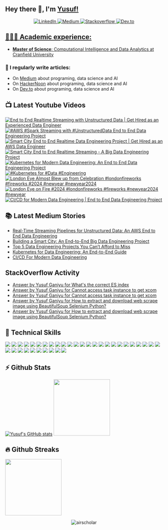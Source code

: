 ## Hey there 👋, I'm [Yusuf!](https://github.com/airscholar/)

<center>
<a href="https://www.linkedin.com/in/yusuf-ganiyu-b90140107/?locale=en_US" target="_blank">
    <img src="https://img.shields.io/badge/linkedin-%230077B5.svg?&style=for-the-badge&logo=linkedin&logoColor=white&color=071A2C" alt="LinkedIn"/>
  </a>
 <a href="https://medium.com/@yusuf.ganiyu" target="_blank">
    <img src="https://img.shields.io/badge/medium-%2312100E.svg?&style=for-the-badge&logo=medium&logoColor=white&color=071A2C" alt="Medium"/>
  </a>
  <a href="https://stackoverflow.com/users/6070546/yusuf-ganiyu" target="_blank">
    <img src="https://img.shields.io/badge/stackoverflow-%2312100E.svg?&style=for-the-badge&logo=stackoverflow&logoColor=white&color=071A2C" alt="Stackoverflow"/>
  </a>
  <a href="https://dev.to/airscholar" target="_blank">
    <img src="https://img.shields.io/badge/dev.to-%2312100E.svg?&style=for-the-badge&logo=dev.to&logoColor=white&color=071A2C" alt="Dev.to"/>
</center>

## 👨🏻‍🎓 Academic experience:
  - **Master of Science**: Computational Intelligence and Data Analytics at [Cranfield University](https://www.cranfield.ac.uk/courses/taught/computational-intelligence-for-data-analytics)

### 📝 I regularly write articles:
  - On [Medium](https://medium.com/@yusuf.ganiyu) about programing, data science and AI
  - On [HackerNoon](https://hackernoon.com/u/airscholar) about programing, data science and AI
  - On [Dev.to](https://dev.to/airscholar) about programing, data science and AI

## 📺 Latest Youtube Videos
<!-- BEGIN YOUTUBE-CARDS -->
[![End to End Realtime Streaming with Unstructured Data | Get Hired as an Experienced Data Engineer](https://ytcards.demolab.com/?id=M6BWTnMH77M&title=End+to+End+Realtime+Streaming+with+Unstructured+Data+%7C+Get+Hired+as+an+Experienced+Data+Engineer&lang=en&timestamp=1709471932&background_color=%230d1117&title_color=%23ffffff&stats_color=%23dedede&max_title_lines=1&width=250&border_radius=5 "End to End Realtime Streaming with Unstructured Data | Get Hired as an Experienced Data Engineer")](https://www.youtube.com/watch?v=M6BWTnMH77M)
[![#AWS #Spark Streaming with #UnstructuredData End to End Data Engineering Project](https://ytcards.demolab.com/?id=qL38xhoMH6U&title=%23AWS+%23Spark+Streaming+with+%23UnstructuredData+End+to+End+Data+Engineering+Project&lang=en&timestamp=1709396551&background_color=%230d1117&title_color=%23ffffff&stats_color=%23dedede&max_title_lines=1&width=250&border_radius=5 "#AWS #Spark Streaming with #UnstructuredData End to End Data Engineering Project")](https://www.youtube.com/watch?v=qL38xhoMH6U)
[![Smart City End to End Realtime Data Engineering Project | Get Hired as an AWS Data Engineer](https://ytcards.demolab.com/?id=Vv_fvwF41_0&title=Smart+City+End+to+End+Realtime+Data+Engineering+Project+%7C+Get+Hired+as+an+AWS+Data+Engineer&lang=en&timestamp=1708277132&background_color=%230d1117&title_color=%23ffffff&stats_color=%23dedede&max_title_lines=1&width=250&border_radius=5 "Smart City End to End Realtime Data Engineering Project | Get Hired as an AWS Data Engineer")](https://www.youtube.com/watch?v=Vv_fvwF41_0)
[![Smart City End to End Realtime Streaming - A Big Data Engineering Project](https://ytcards.demolab.com/?id=5wUy1Hp33dw&title=Smart+City+End+to+End+Realtime+Streaming+-+A+Big+Data+Engineering+Project&lang=en&timestamp=1708207851&background_color=%230d1117&title_color=%23ffffff&stats_color=%23dedede&max_title_lines=1&width=250&border_radius=5 "Smart City End to End Realtime Streaming - A Big Data Engineering Project")](https://www.youtube.com/watch?v=5wUy1Hp33dw)
[![Kubernetes for Modern Data Engineering: An End to End Data Engineering Project](https://ytcards.demolab.com/?id=ISftrpAImHA&title=Kubernetes+for+Modern+Data+Engineering%3A+An+End+to+End+Data+Engineering+Project&lang=en&timestamp=1706257992&background_color=%230d1117&title_color=%23ffffff&stats_color=%23dedede&max_title_lines=1&width=250&border_radius=5 "Kubernetes for Modern Data Engineering: An End to End Data Engineering Project")](https://www.youtube.com/watch?v=ISftrpAImHA)
[![#Kubernetes for #Data #Engineering](https://ytcards.demolab.com/?id=Ww0A0KaNBrk&title=%23Kubernetes+for+%23Data+%23Engineering&lang=en&timestamp=1706097826&background_color=%230d1117&title_color=%23ffffff&stats_color=%23dedede&max_title_lines=1&width=250&border_radius=5 "#Kubernetes for #Data #Engineering")](https://www.youtube.com/watch?v=Ww0A0KaNBrk)
[![London Eye Almost Blew up from Celebration #londonfireworks #fireworks #2024 #newyear #newyear2024](https://ytcards.demolab.com/?id=aJY48ibJzkE&title=London+Eye+Almost+Blew+up+from+Celebration+%23londonfireworks+%23fireworks+%232024+%23newyear+%23newyear2024&lang=en&timestamp=1704072698&background_color=%230d1117&title_color=%23ffffff&stats_color=%23dedede&max_title_lines=1&width=250&border_radius=5 "London Eye Almost Blew up from Celebration #londonfireworks #fireworks #2024 #newyear #newyear2024")](https://www.youtube.com/watch?v=aJY48ibJzkE)
[![London Eye on Fire #2024 #londonfireworks #fireworks #newyear2024 #newyear](https://ytcards.demolab.com/?id=8JS17s2s1Ec&title=London+Eye+on+Fire+%232024+%23londonfireworks+%23fireworks+%23newyear2024+%23newyear&lang=en&timestamp=1704069957&background_color=%230d1117&title_color=%23ffffff&stats_color=%23dedede&max_title_lines=1&width=250&border_radius=5 "London Eye on Fire #2024 #londonfireworks #fireworks #newyear2024 #newyear")](https://www.youtube.com/watch?v=8JS17s2s1Ec)
[![CI/CD for Modern Data Engineering | End to End Data Engineering Project](https://ytcards.demolab.com/?id=bCwLJUAqmC0&title=CI%2FCD+for+Modern+Data+Engineering+%7C+End+to+End+Data+Engineering+Project&lang=en&timestamp=1703666283&background_color=%230d1117&title_color=%23ffffff&stats_color=%23dedede&max_title_lines=1&width=250&border_radius=5 "CI/CD for Modern Data Engineering | End to End Data Engineering Project")](https://www.youtube.com/watch?v=bCwLJUAqmC0)
<!-- END YOUTUBE-CARDS -->

## 📚 Latest Medium Stories
<!-- MEDIUM-STORY-LIST:START -->
- [Real-Time Streaming Pipelines for Unstructured Data: An AWS End to End Data Engineering](https://medium.com/@yusuf.ganiyu/real-time-streaming-pipelines-for-unstructured-data-an-aws-end-to-end-data-engineering-5ad3a0b77b05?source=rss-e88756b73479------2)
- [Building a Smart City: An End-to-End Big Data Engineering Project](https://blog.stackademic.com/building-a-smart-city-an-end-to-end-big-data-engineering-project-7a3d9a6ab104?source=rss-e88756b73479------2)
- [Top 5 Data Engineering Projects You Can’t Afford to Miss](https://blog.stackademic.com/top-5-data-engineering-projects-you-cant-afford-to-miss-8764a6de6e99?source=rss-e88756b73479------2)
- [Kubernetes for Data Engineering: An End-to-End Guide](https://blog.stackademic.com/kubernetes-for-data-engineering-an-end-to-end-guide-26c741a8c013?source=rss-e88756b73479------2)
- [CI/CD For Modern Data Engineering](https://blog.stackademic.com/ci-cd-for-modern-data-engineering-b64d9e76393a?source=rss-e88756b73479------2)
<!-- MEDIUM-STORY-LIST:END -->

## StackOverflow Activity
<!-- STACKOVERFLOW:START -->
- [Answer by Yusuf Ganiyu for What&#39;s the correct ES index](https://stackoverflow.com/questions/77381493/whats-the-correct-es-index/77382484#77382484)
- [Answer by Yusuf Ganiyu for Cannot access task instance to get xcom](https://stackoverflow.com/questions/77302772/cannot-access-task-instance-to-get-xcom/77307266#77307266)
- [Answer by Yusuf Ganiyu for Cannot access task instance to get xcom](https://stackoverflow.com/questions/77302772/cannot-access-task-instance-to-get-xcom/77303461#77303461)
- [Answer by Yusuf Ganiyu for How to extract and download web scrape image using BeautifulSoup Selenium Python?](https://stackoverflow.com/questions/77297420/how-to-extract-and-download-web-scrape-image-using-beautifulsoup-selenium-python/77297483#77297483)
- [Answer by Yusuf Ganiyu for How to extract and download web scrape image using BeautifulSoup Selenium Python?](https://stackoverflow.com/questions/77297420/how-to-extract-and-download-web-scrape-image-using-beautifulsoup-selenium-python/77297430#77297430)
<!-- STACKOVERFLOW:END -->

## 💼 Technical Skills

![](https://img.shields.io/badge/Python-3776AB?style=flat&logo=python&logoColor=white)
![](https://img.shields.io/badge/PostgreSQL-336791?style=flat&logo=postgresql&logoColor=white)
![](https://img.shields.io/badge/MySQL-4479A1?style=flat&logo=mysql&logoColor=white)
![](https://img.shields.io/badge/Kafka-231F20?style=flat&logo=apache-kafka&logoColor=white)
![](https://img.shields.io/badge/MongoDB-47A248?style=flat&logo=mongodb&logoColor=white)
![](https://img.shields.io/badge/Cassandra-1287B1?style=flat&logo=apache-cassandra&logoColor=white)
![](https://img.shields.io/badge/AWS-232F3E?style=flat&logo=amazon-aws&logoColor=white)
![](https://img.shields.io/badge/Google_Cloud-4285F4?style=flat&logo=google-cloud&logoColor=white)
![](https://img.shields.io/badge/Docker-2496ED?style=flat&logo=docker&logoColor=white)
![](https://img.shields.io/badge/Git-F05032?style=flat&logo=git&logoColor=white)
![](https://img.shields.io/badge/dbt-FF6F61?style=flat&logo=dbt&logoColor=white)
![](https://img.shields.io/badge/Spark-E25A1C?style=flat&logo=apache-spark&logoColor=white)
![](https://img.shields.io/badge/Databricks-FF3621?style=flat&logo=databricks&logoColor=white)
![](https://img.shields.io/badge/Snowflake-29B5E8?style=flat&logo=snowflake&logoColor=white)
![](https://img.shields.io/badge/JavaScript-F7DF1E?style=flat&logo=javascript&logoColor=black)
![](https://img.shields.io/badge/FastAPI-009688?style=flat&logo=fastapi&logoColor=white)
![](https://img.shields.io/badge/GraphQL-E434AA?style=flat&logo=graphql&logoColor=white)
![](https://img.shields.io/badge/Node.js-339933?style=flat&logo=node.js&logoColor=white)
![](https://img.shields.io/badge/Terraform-7B42BC?style=flat&logo=terraform&logoColor=white)
![](https://img.shields.io/badge/Ansible-EE0000?style=flat&logo=ansible&logoColor=white)
![](https://img.shields.io/badge/NiFi-017081?style=flat&logo=apache-nifi&logoColor=white)
![](https://img.shields.io/badge/Hadoop-DAA520?style=flat&logo=hadoop&logoColor=white)
![](https://img.shields.io/badge/Grafana-F46800?style=flat&logo=grafana&logoColor=white)
![](https://img.shields.io/badge/Prometheus-E6522C?style=flat&logo=prometheus&logoColor=white)
![](https://img.shields.io/badge/Elasticsearch-005571?style=flat&logo=elasticsearch&logoColor=white)
![](https://img.shields.io/badge/Logstash-005571?style=flat&logo=logstash&logoColor=white)
![](https://img.shields.io/badge/Kibana-005571?style=flat&logo=kibana&logoColor=white)
![](https://img.shields.io/badge/Machine_Learning-FF6F61?style=flat&logoColor=white)
![](https://img.shields.io/badge/SQL_Server-CC2927?style=flat&logo=microsoft-sql-server&logoColor=white)
![](https://img.shields.io/badge/Oracle_DB-F80000?style=flat&logo=oracle&logoColor=white)
![](https://img.shields.io/badge/Airflow-017CEE?style=flat&logo=apache-airflow&logoColor=white)
![](https://img.shields.io/badge/Kubernetes-326CE5?style=flat&logo=kubernetes&logoColor=white)
![](https://img.shields.io/badge/Power_BI-F2C811?style=flat&logo=microsoft-power-bi&logoColor=white)
![](https://img.shields.io/badge/Tableau-E97627?style=flat&logo=tableau&logoColor=white)
![](https://img.shields.io/badge/Looker-000000?style=flat&logo=looker&logoColor=white)
## ⚡ Github Stats
[![Yusuf's GitHub stats](https://github-readme-stats.vercel.app/api?username=airscholar)](https://github.com/airscholar/github-readme-stats)
<img height="180em" src="https://github-readme-stats.vercel.app/api/top-langs/?username=airscholar&show_icons=true&hide_border=true&layout=compact&hide_progress=true&langs_count=10"/>

## 🔥 Github Streaks</b></summary>
<img height="180em" src="https://github-readme-streak-stats.herokuapp.com/?user=airscholar&hide_border=true" />

<p align="center"><img src="https://komarev.com/ghpvc/?username=airscholar&label=Profile%20views&color=0e75b6&style=flat" alt="airscholar" /></p>
